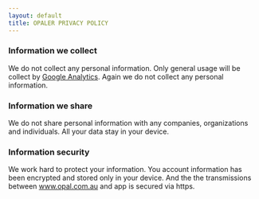 ```yaml
---
layout: default
title: OPALER PRIVACY POLICY
---
```


### Information we collect

We do not collect any personal information. Only general usage will be collect by [Google Analytics](http://www.google.com.au/analytics/learn/privacy.html). Again we do not collect any personal information.

### Information we share

We do not share personal information with any companies, organizations and individuals. All your data stay in your device.

### Information security

We work hard to protect your information. You account information has been encrypted and stored only in your device. And the the transmissions between www.opal.com.au and app is secured via https.
